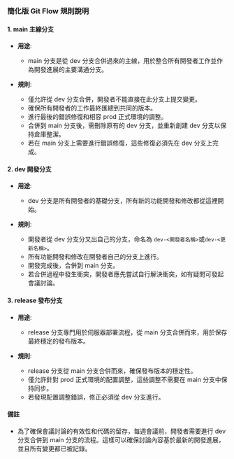 ### 簡化版 Git Flow 規則說明

#### 1. main 主線分支

- **用途**: 
  - main 分支是從 dev 分支合併過來的主線，用於整合所有開發者工作並作為開發進展的主要溝通分支。

- **規則**:
  - 僅允許從 dev 分支合併，開發者不能直接在此分支上提交變更。
  - 確保所有開發者的工作最終匯總到共同的版本。
  - 進行最後的錯誤修復和相容 prod 正式環境的調整。
  - 合併到 main 分支後，需刪除原有的 dev 分支，並重新創建 dev 分支以保持倉庫整潔。
  - 若在 main 分支上需要進行錯誤修復，這些修復必須先在 dev 分支上完成。

#### 2. dev 開發分支

- **用途**: 
  - dev 分支是所有開發者的基礎分支，所有新的功能開發和修改都從這裡開始。

- **規則**:
  - 開發者從 dev 分支分叉出自己的分支，命名為 `dev-<開發者名稱>`或`dev-<更新名稱>`。
  - 所有功能開發和修改在開發者自己的分支上進行。
  - 開發完成後，合併到 main 分支。
  - 若合併過程中發生衝突，開發者應先嘗試自行解決衝突，如有疑問可發起會議討論。

#### 3. release 發布分支

- **用途**: 
  - release 分支專門用於伺服器部署流程，從 main 分支合併而來，用於保存最終穩定的發布版本。

- **規則**:
  - release 分支從 main 分支合併而來，確保發布版本的穩定性。
  - 僅允許針對 prod 正式環境的配置調整，這些調整不需要在 main 分支中保持同步。
  - 若發現配置調整錯誤，修正必須從 dev 分支進行。

#### 備註

- 為了確保會議討論的有效性和代碼的留存，每週會議前，開發者需要進行 dev 分支合併到 main 分支的流程。這樣可以確保討論內容基於最新的開發進展，並且所有變更都已被記錄。
